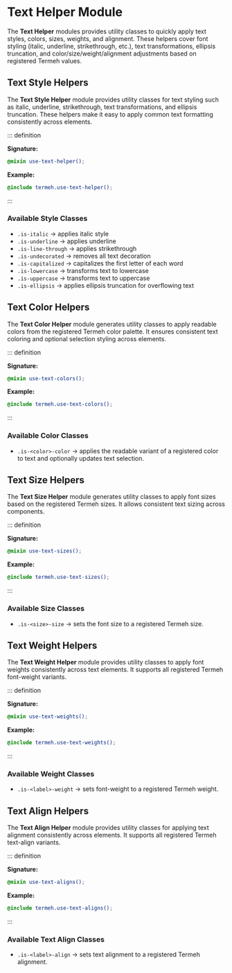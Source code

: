# Text Helper Module

The **Text Helper** modules provides utility classes to quickly apply text styles, colors, sizes, weights, and alignment. These helpers cover font styling (italic, underline, strikethrough, etc.), text transformations, ellipsis truncation, and color/size/weight/alignment adjustments based on registered Termeh values.

## Text Style Helpers

The **Text Style Helper** module provides utility classes for text styling such as italic, underline, strikethrough, text transformations, and ellipsis truncation. These helpers make it easy to apply common text formatting consistently across elements.

::: definition

**Signature:**

```scss
@mixin use-text-helper();
```

**Example:**

```scss
@include termeh.use-text-helper();
```

:::

### Available Style Classes

- `.is-italic` → applies italic style
- `.is-underline` → applies underline
- `.is-line-through` → applies strikethrough
- `.is-undecorated` → removes all text decoration
- `.is-capitalized` → capitalizes the first letter of each word
- `.is-lowercase` → transforms text to lowercase
- `.is-uppercase` → transforms text to uppercase
- `.is-ellipsis` → applies ellipsis truncation for overflowing text

## Text Color Helpers

The **Text Color Helper** module generates utility classes to apply readable colors from the registered Termeh color palette. It ensures consistent text coloring and optional selection styling across elements.

::: definition

**Signature:**

```scss
@mixin use-text-colors();
```

**Example:**

```scss
@include termeh.use-text-colors();
```

:::

### Available Color Classes

- `.is-<color>-color` → applies the readable variant of a registered color to text and optionally updates text selection.

## Text Size Helpers

The **Text Size Helper** module generates utility classes to apply font sizes based on the registered Termeh sizes. It allows consistent text sizing across components.

::: definition

**Signature:**

```scss
@mixin use-text-sizes();
```

**Example:**

```scss
@include termeh.use-text-sizes();
```

:::

### Available Size Classes

- `.is-<size>-size` → sets the font size to a registered Termeh size.

## Text Weight Helpers

The **Text Weight Helper** module provides utility classes to apply font weights consistently across text elements. It supports all registered Termeh font-weight variants.

::: definition

**Signature:**

```scss
@mixin use-text-weights();
```

**Example:**

```scss
@include termeh.use-text-weights();
```

:::

### Available Weight Classes

- `.is-<label>-weight` → sets font-weight to a registered Termeh weight.

## Text Align Helpers

The **Text Align Helper** module provides utility classes for applying text alignment consistently across elements. It supports all registered Termeh text-align variants.

::: definition

**Signature:**

```scss
@mixin use-text-aligns();
```

**Example:**

```scss
@include termeh.use-text-aligns();
```

:::

### Available Text Align Classes

- `.is-<label>-align` → sets text alignment to a registered Termeh alignment.
